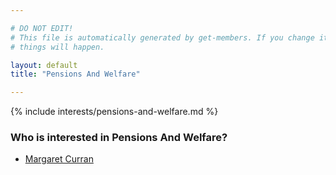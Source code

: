 ```yaml
---

# DO NOT EDIT!
# This file is automatically generated by get-members. If you change it, bad
# things will happen.

layout: default
title: "Pensions And Welfare"

---
```


{% include interests/pensions-and-welfare.md %}

### Who is interested in Pensions And Welfare?


* [Margaret Curran](../members/margaret-curran.html)
